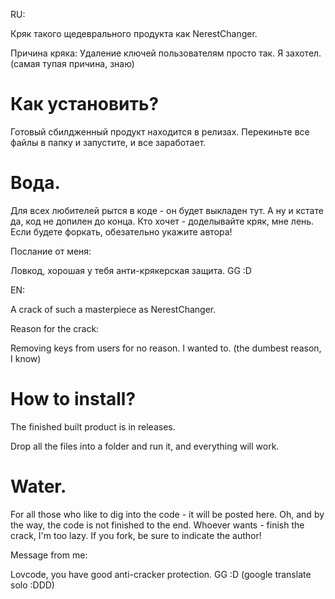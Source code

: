 RU:

Кряк такого щедеврального продукта как NerestChanger.

Причина кряка: 
Удаление ключей пользователям просто так.
Я захотел. (самая тупая причина, знаю) 

# Как установить?

Готовый сбилдженный продукт находится в релизах. 
Перекиньте все файлы в папку и запустите, и все заработает.

# Вода.

Для всех любителей рытся в коде - он будет выкладен тут.
А ну и кстате да, код не допилен до конца. Кто хочет - доделывайте кряк, мне лень.
Если будете форкать, обезательно укажите автора!

Послание от меня:

Ловкод, хорошая у тебя анти-крякерская защита. GG :D


EN:

A crack of such a masterpiece as NerestChanger.

Reason for the crack:

Removing keys from users for no reason.
I wanted to. (the dumbest reason, I know)

# How to install?

The finished built product is in releases.

Drop all the files into a folder and run it, and everything will work.

# Water.

For all those who like to dig into the code - it will be posted here.
Oh, and by the way, the code is not finished to the end. Whoever wants - finish the crack, I'm too lazy.
If you fork, be sure to indicate the author!

Message from me:

Lovcode, you have good anti-cracker protection. GG :D
(google translate solo :DDD)
